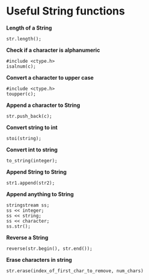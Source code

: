 # Useful String functions

**Length of a String**

```
str.length();
```

**Check if a character is alphanumeric**
```
#include <ctype.h>
isalnum(c);
```

**Convert a character to upper case**
```
#include <ctype.h>
toupper(c);
```

**Append a character to String**

```
str.push_back(c);
```

**Convert string to int**

```
stoi(string);
```

**Convert int to string**

```
to_string(integer);
```

**Append String to String**

```
str1.append(str2);
```

**Append anything to String**

```
stringstream ss;
ss << integer;
ss << string;
ss << character;
ss.str();
```

**Reverse a String**
```
reverse(str.begin(), str.end());
```

**Erase characters in string**
```
str.erase(index_of_first_char_to_remove, num_chars)
```